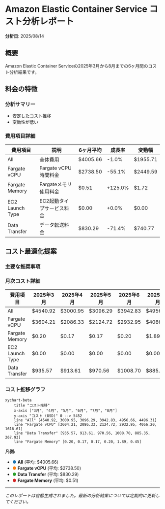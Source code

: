 # Amazon Elastic Container Service コスト分析レポート

**分析日**: 2025/08/14

## 概要

Amazon Elastic Container Serviceの2025年3月から8月までの6ヶ月間のコスト分析結果です。

## 料金の特徴

### 分析サマリー
- 安定したコスト推移
- 変動性が低い

### 費用項目詳細

| 費用項目 | 説明 | 6ヶ月平均 | 成長率 | 変動幅 |
|---------|------|----------|--------|--------|
| All | 全体費用 | $4005.66 | -1.0% | $1955.71 |
| Fargate vCPU | Fargate vCPU時間料金 | $2738.50 | -55.1% | $2449.59 |
| Fargate Memory | Fargateメモリ使用料金 | $0.51 | +125.0% | $1.72 |
| EC2 Launch Type | EC2起動タイプサービス料金 | $0.00 | +0.0% | $0.00 |
| Data Transfer | データ転送料金 | $830.29 | -71.4% | $740.77 |

## コスト最適化提案

### 主要な推奨事項

### 月次コスト詳細

| 費用項目 | 2025年3月 | 2025年4月 | 2025年5月 | 2025年6月 | 2025年7月 | 2025年8月 |
|---------|---------|---------|---------|---------|---------|---------|
| All | $4540.92 | $3000.95 | $3096.29 | $3942.83 | $4956.66 | $4496.31 |
| Fargate vCPU | $3604.21 | $2086.33 | $2124.72 | $2932.95 | $4066.20 | $1616.61 |
| Fargate Memory | $0.20 | $0.17 | $0.17 | $0.20 | $1.89 | $0.45 |
| EC2 Launch Type | $0.00 | $0.00 | $0.00 | $0.00 | $0.00 | $0.00 |
| Data Transfer | $935.57 | $913.61 | $970.56 | $1008.70 | $885.35 | $267.93 |

### コスト推移グラフ

```mermaid
xychart-beta
    title "コスト推移"
    x-axis ["3月", "4月", "5月", "6月", "7月", "8月"]
    y-axis "コスト (USD)" 0 --> 5452
    line "All" [4540.92, 3000.95, 3096.29, 3942.83, 4956.66, 4496.31]
    line "Fargate vCPU" [3604.21, 2086.33, 2124.72, 2932.95, 4066.20, 1616.61]
    line "Data Transfer" [935.57, 913.61, 970.56, 1008.70, 885.35, 267.93]
    line "Fargate Memory" [0.20, 0.17, 0.17, 0.20, 1.89, 0.45]
```

**凡例:**
- <span style="color:#1f77b4">●</span> **All** (平均: $4005.66)
- <span style="color:#ff7f0e">●</span> **Fargate vCPU** (平均: $2738.50)
- <span style="color:#2ca02c">●</span> **Data Transfer** (平均: $830.29)
- <span style="color:#d62728">●</span> **Fargate Memory** (平均: $0.51)

---
*このレポートは自動生成されました。最新の分析結果については定期的に更新してください。*
